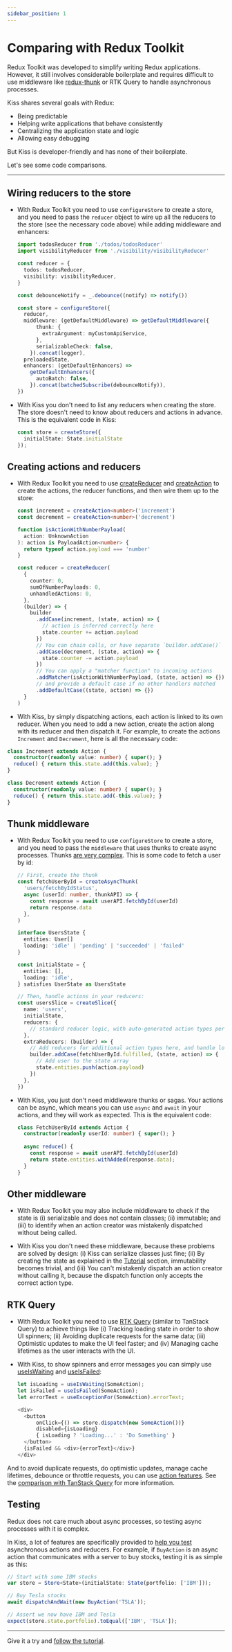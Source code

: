 ```yaml
---
sidebar_position: 1
---
```


# Comparing with Redux Toolkit

Redux Toolkit was developed to simplify writing Redux applications.
However, it still involves considerable boilerplate and requires difficult to use middleware
like [redux-thunk](https://www.npmjs.com/package/redux-thunk)
or RTK Query to handle asynchronous processes.

Kiss shares several goals with Redux:

* Being predictable
* Helping write applications that behave consistently
* Centralizing the application state and logic
* Allowing easy debugging

But Kiss is developer-friendly and has none of their boilerplate.

Let's see some code comparisons.

<hr></hr>

## Wiring reducers to the store

* With Redux Toolkit you need to use `configureStore` to create a store, and you need to pass
  the `reducer` object to wire up all the reducers to the store (see the necessary code above)
  while adding middleware and enhancers:

  ```ts title="Redux Toolkit"
  import todosReducer from './todos/todosReducer'
  import visibilityReducer from './visibility/visibilityReducer'
  
  const reducer = {
    todos: todosReducer,
    visibility: visibilityReducer,
  }
  
  const debounceNotify = _.debounce((notify) => notify())
  
  const store = configureStore({
    reducer,
    middleware: (getDefaultMiddleware) => getDefaultMiddleware({
        thunk: {
          extraArgument: myCustomApiService,
        },
        serializableCheck: false,
      }).concat(logger),  
    preloadedState,
    enhancers: (getDefaultEnhancers) =>
      getDefaultEnhancers({
        autoBatch: false,
      }).concat(batchedSubscribe(debounceNotify)),
  })
  ```

* With Kiss you don't need to list any reducers when creating the store.
  The store doesn't need to know about reducers and actions in advance.
  This is the equivalent code in Kiss:

  ```ts title="Kiss"
  const store = createStore({
    initialState: State.initialState
  });
  ```

## Creating actions and reducers

* With Redux Toolkit you need to use [createReducer](https://redux-toolkit.js.org/api/createReducer)
  and [createAction](https://redux-toolkit.js.org/api/createAction) to create the actions,
  the reducer functions, and then wire them up to the store:

  ```ts title="Redux Toolkit"   
  const increment = createAction<number>('increment')
  const decrement = createAction<number>('decrement')
  
  function isActionWithNumberPayload(
    action: UnknownAction
  ): action is PayloadAction<number> {
    return typeof action.payload === 'number'
  }
  
  const reducer = createReducer(
    {
      counter: 0,
      sumOfNumberPayloads: 0,
      unhandledActions: 0,
    },
    (builder) => {
      builder
        .addCase(increment, (state, action) => {
          // action is inferred correctly here
          state.counter += action.payload
        })
        // You can chain calls, or have separate `builder.addCase()` lines each time
        .addCase(decrement, (state, action) => {
          state.counter -= action.payload
        })
        // You can apply a "matcher function" to incoming actions
        .addMatcher(isActionWithNumberPayload, (state, action) => {})
        // and provide a default case if no other handlers matched
        .addDefaultCase((state, action) => {})
    }
  )
  ```

* With Kiss, by simply dispatching actions, each action is linked to its own reducer. When
  you need to add a new action, create the action along with its reducer and then dispatch it. For
  example, to create the actions `Increment` and `Decrement`, here is all the necessary code:

```ts title="Kiss"  
class Increment extends Action {
  constructor(readonly value: number) { super(); }    
  reduce() { return this.state.add(this.value); }
}

class Decrement extends Action {
  constructor(readonly value: number) { super(); }    
  reduce() { return this.state.add(-this.value); }
}
``` 

## Thunk middleware

* With Redux Toolkit you need to use `configureStore` to create a store, and you need to pass
  the `middleware` that uses thunks to create async processes.
  Thunks [are very complex](https://redux-toolkit.js.org/api/createAsyncThunk).
  This is some code to fetch a user by id:

  ```ts title="Redux Toolkit"
  // First, create the thunk
  const fetchUserById = createAsyncThunk(
    'users/fetchByIdStatus',
    async (userId: number, thunkAPI) => {
      const response = await userAPI.fetchById(userId)
      return response.data
    },
  )
  
  interface UsersState {
    entities: User[]
    loading: 'idle' | 'pending' | 'succeeded' | 'failed'
  }
  
  const initialState = {
    entities: [],
    loading: 'idle',
  } satisfies UserState as UsersState
  
  // Then, handle actions in your reducers:
  const usersSlice = createSlice({
    name: 'users',
    initialState,
    reducers: {
      // standard reducer logic, with auto-generated action types per reducer
    },
    extraReducers: (builder) => {
      // Add reducers for additional action types here, and handle loading state as needed
      builder.addCase(fetchUserById.fulfilled, (state, action) => {
        // Add user to the state array
        state.entities.push(action.payload)
      })
    },
  })    
  ```

* With Kiss, you just don't need middleware thunks or sagas. Your actions can be async,
  which means you can use `async` and `await` in your actions, and they will work as expected.
  This is the equivalent code:

  ```ts title="Kiss"
  class FetchUserById extends Action {
    constructor(readonly userId: number) { super(); }
      
    async reduce() {
      const response = await userAPI.fetchById(userId)
      return state.entities.withAdded(response.data); 
    }
  }
  ```

## Other middleware

* With Redux Toolkit you may also include middleware to check if the state is
  (i) serializable and does not contain classes;
  (ii) immutable; and
  (iii) to identify when an action creator was mistakenly dispatched without being called.

* With Kiss you don't need these middleware, because these problems are solved by design:
  (i) Kiss can serialize classes just fine;
  (ii) By creating the state as explained in the [Tutorial](../tutorial/creating-the-state)
  section, immutability becomes trivial, and
  (iii) You can't mistakenly dispatch an action creator without calling it, because the dispatch
  function only accepts the correct action type.

## RTK Query

* With Redux Toolkit you need to use [RTK Query](https://redux-toolkit.js.org/rtk-query/overview)
  (similar to TanStack Query) to achieve things like
  (i) Tracking loading state in order to show UI spinners;
  (ii) Avoiding duplicate requests for the same data;
  (iii) Optimistic updates to make the UI feel faster; and
  (iv) Managing cache lifetimes as the user interacts with the UI.

* With Kiss, to show spinners and error messages you can simply
  use [useIsWaiting](../tutorial/async-actions#adding-a-spinner)
  and [useIsFailed](../tutorial/async-actions#combining-iswaiting-and-isfailed):

  ```ts title="Kiss"
  let isLoading = useIsWaiting(SomeAction);
  let isFailed = useIsFailed(SomeAction);
  let errorText = useExceptionFor(SomeAction).errorText;

  <div>
    <button
        onClick={() => store.dispatch(new SomeAction())}
        disabled={isLoading}
        { isLoading ? 'Loading...' : 'Do Something' }
    </button>
    {isFailed && <div>{errorText}</div>}
  </div>
  ```

And to avoid duplicate requests, do optimistic updates, manage cache lifetimes,
debounce or throttle requests,
you can use [action features](../advanced-actions/action-features).
See the [comparison with TanStack Query](./comparing-tanstack) for more information.

## Testing

Redux does not care much about async processes, so testing async processes with it is complex.

In Kiss, a lot of features are specifically provided
to [help you test](../category/testing) asynchronous actions and reducers. For example,
if `BuyAction` is an async action that communicates with a server to buy stocks,
testing it is as simple as this:

```ts
// Start with some IBM stocks
var store = Store<State>(initialState: State(portfolio: ['IBM']));

// Buy Tesla stocks  
await dispatchAndWait(new BuyAction('TSLA'));  

// Assert we now have IBM and Tesla
expect(store.state.portfolio).toEqual(['IBM', 'TSLA']);
```

<hr></hr>

Give it a try and [follow the tutorial](../tutorial/setting-up-the-store).


